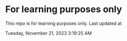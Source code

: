 # For learning purposes only
This repo is for learning purposes only.
Last updated at

Tuesday, November 21, 2023 3:19:25 AM


